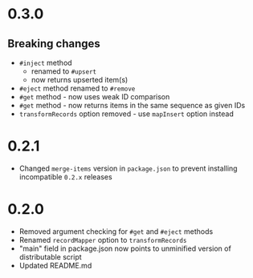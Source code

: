# 0.3.0

## Breaking changes

- `#inject` method
  - renamed to `#upsert`
  - now returns upserted item(s)
- `#eject` method renamed to `#remove`
- `#get` method - now uses weak ID comparison
- `#get` method - now returns items in the same sequence as given IDs
- `transformRecords` option removed - use `mapInsert` option instead

# 0.2.1

- Changed `merge-items` version in `package.json` to prevent installing incompatible `0.2.x` releases

# 0.2.0

- Removed argument checking for `#get` and `#eject` methods
- Renamed `recordMapper` option to `transformRecords`
- "main" field in package.json now points to unminified version of distributable script
- Updated README.md